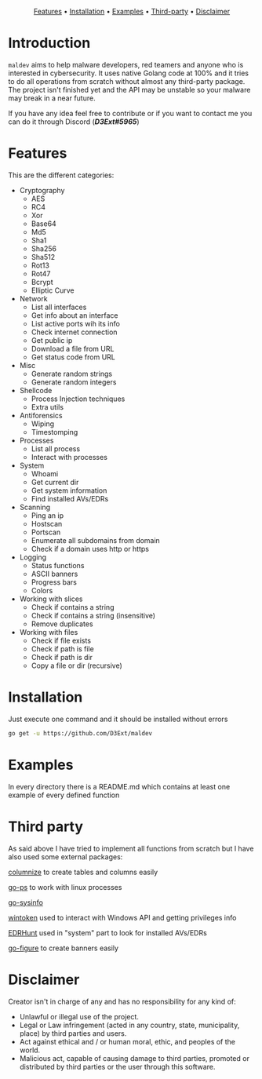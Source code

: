 

<p align="center">
  <a href="#features">Features</a> •
  <a href="#installation">Installation</a> •
  <a href="#examples">Examples</a> •
  <a href="#third-party">Third-party</a> •
  <a href="#disclaimer">Disclaimer</a>
</p>

# Introduction

`maldev` aims to help malware developers, red teamers and anyone who is interested in cybersecurity. It uses native Golang code at 100% and it tries to do all operations from scratch without almost any third-party package. The project isn't finished yet and the API may be unstable so your malware may break in a near future.

If you have any idea feel free to contribute or if you want to contact me you can do it through Discord (***D3Ext#5965***)

# Features

This are the different categories:

- Cryptography
  - AES
  - RC4
  - Xor
  - Base64
  - Md5
  - Sha1
  - Sha256
  - Sha512
  - Rot13
  - Rot47
  - Bcrypt
  - Elliptic Curve
- Network
  - List all interfaces
  - Get info about an interface
  - List active ports wih its info
  - Check internet connection
  - Get public ip
  - Download a file from URL
  - Get status code from URL
- Misc
  - Generate random strings
  - Generate random integers
- Shellcode
  - Process Injection techniques
  - Extra utils
- Antiforensics
  - Wiping
  - Timestomping
- Processes
  - List all process
  - Interact with processes
- System
  - Whoami
  - Get current dir
  - Get system information
  - Find installed AVs/EDRs
- Scanning
  - Ping an ip
  - Hostscan
  - Portscan
  - Enumerate all subdomains from domain
  - Check if a domain uses http or https
- Logging
  - Status functions
  - ASCII banners
  - Progress bars
  - Colors
- Working with slices
  - Check if contains a string
  - Check if contains a string (insensitive)
  - Remove duplicates
- Working with files
  - Check if file exists
  - Check if path is file
  - Check if path is dir
  - Copy a file or dir (recursive)

# Installation

Just execute one command and it should be installed without errors

```sh
go get -u https://github.com/D3Ext/maldev
```

# Examples

In every directory there is a README.md which contains at least one example of every defined function

# Third party

As said above I have tried to implement all functions from scratch but I have also used some external packages:

[columnize](https://github.com/ryanuber/columnize) to create tables and columns easily

[go-ps](https://github.com/mitchellh/go-ps) to work with linux processes

[go-sysinfo](https://github.com/elastic/go-sysinfo)

[wintoken](https://github.com/fourcorelabs/wintoken) used to interact with Windows API and getting privileges info

[EDRHunt](https://github.com/FourCoreLabs/EDRHunt) used in "system" part to look for installed AVs/EDRs

[go-figure](https://github.com/common-nighthawk/go-figure) to create banners easily

# Disclaimer

Creator isn't in charge of any and has no responsibility for any kind of:

- Unlawful or illegal use of the project.
- Legal or Law infringement (acted in any country, state, municipality, place) by third parties and users.
- Act against ethical and / or human moral, ethic, and peoples of the world.
- Malicious act, capable of causing damage to third parties, promoted or distributed by third parties or the user through this software.

